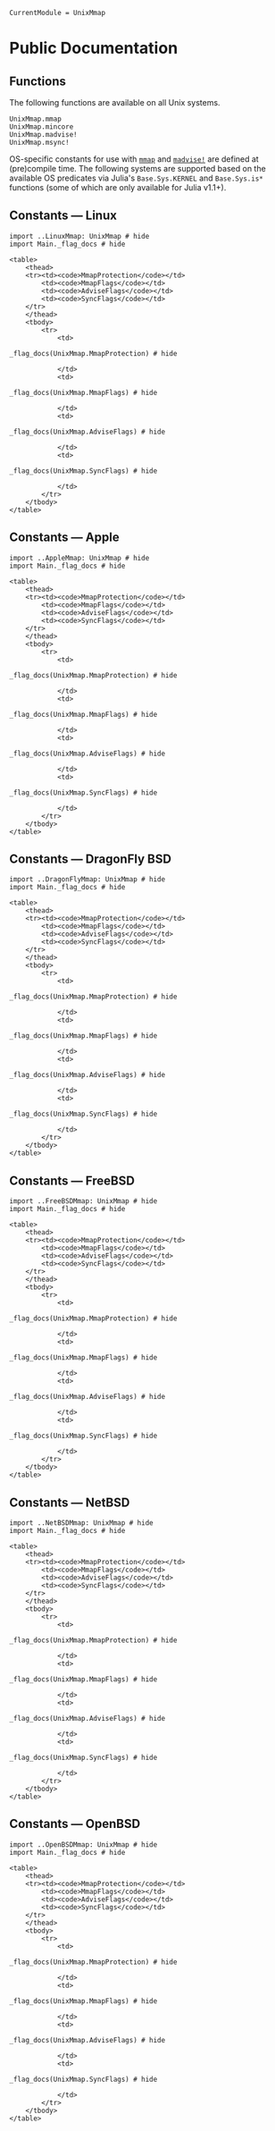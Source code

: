 ```@meta
CurrentModule = UnixMmap
```
# Public Documentation

## Functions

The following functions are available on all Unix systems.

```@docs
UnixMmap.mmap
UnixMmap.mincore
UnixMmap.madvise!
UnixMmap.msync!
```

OS-specific constants for use with [`mmap`](@ref) and [`madvise!`](@ref) are defined at
(pre)compile time. The following systems are supported based on the available OS
predicates via Julia's `Base.Sys.KERNEL` and `Base.Sys.is*` functions (some of which are
only available for Julia v1.1+).

## Constants — Linux

```@example Linux
import ..LinuxMmap: UnixMmap # hide
import Main._flag_docs # hide
```
```@raw html
<table>
    <thead>
    <tr><td><code>MmapProtection</code></td>
        <td><code>MmapFlags</code></td>
        <td><code>AdviseFlags</code></td>
        <td><code>SyncFlags</code></td>
    </tr>
    </thead>
    <tbody>
        <tr>
            <td>
```
```@example Linux
_flag_docs(UnixMmap.MmapProtection) # hide
```
```@raw html
            </td>
            <td>
```
```@example Linux
_flag_docs(UnixMmap.MmapFlags) # hide
```
```@raw html
            </td>
            <td>
```
```@example Linux
_flag_docs(UnixMmap.AdviseFlags) # hide
```
```@raw html
            </td>
            <td>
```
```@example Linux
_flag_docs(UnixMmap.SyncFlags) # hide
```
```@raw html
            </td>
        </tr>
    </tbody>
</table>
```

## Constants — Apple

```@example Apple
import ..AppleMmap: UnixMmap # hide
import Main._flag_docs # hide
```
```@raw html
<table>
    <thead>
    <tr><td><code>MmapProtection</code></td>
        <td><code>MmapFlags</code></td>
        <td><code>AdviseFlags</code></td>
        <td><code>SyncFlags</code></td>
    </tr>
    </thead>
    <tbody>
        <tr>
            <td>
```
```@example Apple
_flag_docs(UnixMmap.MmapProtection) # hide
```
```@raw html
            </td>
            <td>
```
```@example Apple
_flag_docs(UnixMmap.MmapFlags) # hide
```
```@raw html
            </td>
            <td>
```
```@example Apple
_flag_docs(UnixMmap.AdviseFlags) # hide
```
```@raw html
            </td>
            <td>
```
```@example Linux
_flag_docs(UnixMmap.SyncFlags) # hide
```
```@raw html
            </td>
        </tr>
    </tbody>
</table>
```

## Constants — DragonFly BSD

```@example DragonFly
import ..DragonFlyMmap: UnixMmap # hide
import Main._flag_docs # hide
```
```@raw html
<table>
    <thead>
    <tr><td><code>MmapProtection</code></td>
        <td><code>MmapFlags</code></td>
        <td><code>AdviseFlags</code></td>
        <td><code>SyncFlags</code></td>
    </tr>
    </thead>
    <tbody>
        <tr>
            <td>
```
```@example DragonFly
_flag_docs(UnixMmap.MmapProtection) # hide
```
```@raw html
            </td>
            <td>
```
```@example DragonFly
_flag_docs(UnixMmap.MmapFlags) # hide
```
```@raw html
            </td>
            <td>
```
```@example DragonFly
_flag_docs(UnixMmap.AdviseFlags) # hide
```
```@raw html
            </td>
            <td>
```
```@example Linux
_flag_docs(UnixMmap.SyncFlags) # hide
```
```@raw html
            </td>
        </tr>
    </tbody>
</table>
```

## Constants — FreeBSD

```@example FreeBSD
import ..FreeBSDMmap: UnixMmap # hide
import Main._flag_docs # hide
```
```@raw html
<table>
    <thead>
    <tr><td><code>MmapProtection</code></td>
        <td><code>MmapFlags</code></td>
        <td><code>AdviseFlags</code></td>
        <td><code>SyncFlags</code></td>
    </tr>
    </thead>
    <tbody>
        <tr>
            <td>
```
```@example FreeBSD
_flag_docs(UnixMmap.MmapProtection) # hide
```
```@raw html
            </td>
            <td>
```
```@example FreeBSD
_flag_docs(UnixMmap.MmapFlags) # hide
```
```@raw html
            </td>
            <td>
```
```@example FreeBSD
_flag_docs(UnixMmap.AdviseFlags) # hide
```
```@raw html
            </td>
            <td>
```
```@example Linux
_flag_docs(UnixMmap.SyncFlags) # hide
```
```@raw html
            </td>
        </tr>
    </tbody>
</table>
```

## Constants — NetBSD

```@example NetBSD
import ..NetBSDMmap: UnixMmap # hide
import Main._flag_docs # hide
```
```@raw html
<table>
    <thead>
    <tr><td><code>MmapProtection</code></td>
        <td><code>MmapFlags</code></td>
        <td><code>AdviseFlags</code></td>
        <td><code>SyncFlags</code></td>
    </tr>
    </thead>
    <tbody>
        <tr>
            <td>
```
```@example NetBSD
_flag_docs(UnixMmap.MmapProtection) # hide
```
```@raw html
            </td>
            <td>
```
```@example NetBSD
_flag_docs(UnixMmap.MmapFlags) # hide
```
```@raw html
            </td>
            <td>
```
```@example NetBSD
_flag_docs(UnixMmap.AdviseFlags) # hide
```
```@raw html
            </td>
            <td>
```
```@example Linux
_flag_docs(UnixMmap.SyncFlags) # hide
```
```@raw html
            </td>
        </tr>
    </tbody>
</table>
```

## Constants — OpenBSD

```@example OpenBSD
import ..OpenBSDMmap: UnixMmap # hide
import Main._flag_docs # hide
```
```@raw html
<table>
    <thead>
    <tr><td><code>MmapProtection</code></td>
        <td><code>MmapFlags</code></td>
        <td><code>AdviseFlags</code></td>
        <td><code>SyncFlags</code></td>
    </tr>
    </thead>
    <tbody>
        <tr>
            <td>
```
```@example OpenBSD
_flag_docs(UnixMmap.MmapProtection) # hide
```
```@raw html
            </td>
            <td>
```
```@example OpenBSD
_flag_docs(UnixMmap.MmapFlags) # hide
```
```@raw html
            </td>
            <td>
```
```@example OpenBSD
_flag_docs(UnixMmap.AdviseFlags) # hide
```
```@raw html
            </td>
            <td>
```
```@example Linux
_flag_docs(UnixMmap.SyncFlags) # hide
```
```@raw html
            </td>
        </tr>
    </tbody>
</table>
```

